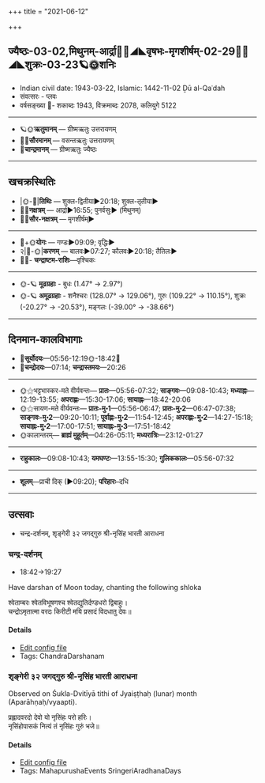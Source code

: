 +++
title = "2021-06-12"

+++
## ज्यैष्ठः-03-02,मिथुनम्-आर्द्रा🌛🌌◢◣वृषभः-मृगशीर्षम्-02-29🌌🌞◢◣शुक्रः-03-23🪐🌞शनिः
- Indian civil date: 1943-03-22, Islamic: 1442-11-02 Ḏū al-Qaʿdah
- संवत्सरः - प्लवः
- वर्षसङ्ख्या 🌛- शकाब्दः 1943, विक्रमाब्दः 2078, कलियुगे 5122
___________________
- 🪐🌞**ऋतुमानम्** — ग्रीष्मऋतुः उत्तरायणम्
- 🌌🌞**सौरमानम्** — वसन्तऋतुः उत्तरायणम्
- 🌛**चान्द्रमानम्** — ग्रीष्मऋतुः ज्यैष्ठः
___________________


## खचक्रस्थितिः
- |🌞-🌛|**तिथिः** — शुक्ल-द्वितीया►20:18; शुक्ल-तृतीया►  
- 🌌🌛**नक्षत्रम्** — आर्द्रा►16:55; पुनर्वसुः► (मिथुनम्)  
- 🌌🌞**सौर-नक्षत्रम्** — मृगशीर्षम्►  
___________________
- 🌛+🌞**योगः** — गण्डः►09:09; वृद्धिः►  
- २|🌛-🌞|**करणम्** — बालवः►07:27; कौलवः►20:18; तैतिलः►  
- 🌌🌛- **चन्द्राष्टम-राशिः**—वृश्चिकः  
___________________
- 🌞-🪐 **मूढग्रहाः** - बुधः (1.47° → 2.97°)
- 🌞-🪐 **अमूढग्रहाः** - शनैश्चरः (128.07° → 129.06°), गुरुः (109.22° → 110.15°), शुक्रः (-20.27° → -20.53°), मङ्गलः (-39.00° → -38.66°)
___________________


## दिनमान-कालविभागाः
- 🌅**सूर्योदयः**—05:56-12:19🌞️-18:42🌇  
- 🌛**चन्द्रोदयः**—07:14; **चन्द्रास्तमयः**—20:26  
___________________
- 🌞⚝भट्टभास्कर-मते वीर्यवन्तः— **प्रातः**—05:56-07:32; **साङ्गवः**—09:08-10:43; **मध्याह्नः**—12:19-13:55; **अपराह्णः**—15:30-17:06; **सायाह्नः**—18:42-20:06  
- 🌞⚝सायण-मते वीर्यवन्तः— **प्रातः-मु॰1**—05:56-06:47; **प्रातः-मु॰2**—06:47-07:38; **साङ्गवः-मु॰2**—09:20-10:11; **पूर्वाह्णः-मु॰2**—11:54-12:45; **अपराह्णः-मु॰2**—14:27-15:18; **सायाह्नः-मु॰2**—17:00-17:51; **सायाह्नः-मु॰3**—17:51-18:42  
- 🌞कालान्तरम्— **ब्राह्मं मुहूर्तम्**—04:26-05:11; **मध्यरात्रिः**—23:12-01:27  
___________________
- **राहुकालः**—09:08-10:43; **यमघण्टः**—13:55-15:30; **गुलिककालः**—05:56-07:32  
___________________
- **शूलम्**—प्राची दिक् (►09:20); **परिहारः**–दधि  
___________________

## उत्सवाः
- चन्द्र-दर्शनम्, शृङ्गेरी ३२ जगद्गुरु श्री-नृसिंह भारती आराधना
### चन्द्र-दर्शनम्
- 18:42→19:27

Have darshan of Moon today, chanting the following shloka

श्वेताम्बरः श्वेतविभूषणश्च श्वेतद्युतिर्दण्डधरो द्विबाहुः।  
चन्द्रोऽमृतात्मा वरदः किरीटी मयि प्रसादं विदधातु देवः॥



#### Details
- [Edit config file](https://github.com/jyotisham/adyatithi/blob/master/devatA/graha/description_only/candra-darzanam.toml)
- Tags: ChandraDarshanam


### शृङ्गेरी ३२ जगद्गुरु श्री-नृसिंह भारती आराधना

Observed on Śukla-Dvitīyā tithi of Jyaiṣṭhaḥ (lunar) month (Aparāhṇaḥ/vyaapti). 

प्रह्लादवरदो देवो यो नृसिंहः परो हरिः।  
नृसिंहोपासकं नित्यं तं नृसिंहः गुरुं भजे॥



#### Details
- [Edit config file](https://github.com/jyotisham/adyatithi/blob/master/mahApuruSha/zRGgErI-maTha/lunar_month/tithi/03/02/zRGgErI_32_jagadguru_zrI~nRsiMha_bhAratI_ArAdhanA.toml)
- Tags: MahapurushaEvents SringeriAradhanaDays


